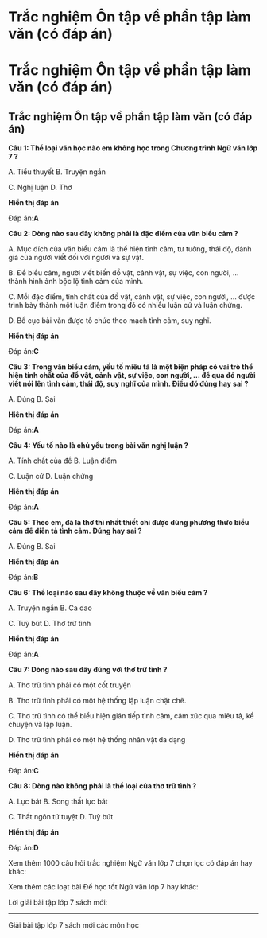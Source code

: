 # Trắc nghiệm Ôn tập về phần tập làm văn (có đáp án)

# Trắc nghiệm Ôn tập về phần tập làm văn (có đáp án)

## Trắc nghiệm Ôn tập về phần tập làm văn (có đáp án)

**Câu 1: Thể loại văn học nào em không học trong Chương trình Ngữ văn lớp 7 ?**

A. Tiểu thuyết B. Truyện ngắn

C. Nghị luận D. Thơ

**Hiển thị đáp án**

Đáp án:**A**

**Câu 2: Dòng nào sau đây không phải là đặc điểm của văn biểu cảm ?**

A. Mục đích của văn biểu cảm là thể hiện tình cảm, tư tưởng, thái độ, đánh giá của người viết đối với người và sự vật.

B. Để biểu cảm, người viết biến đồ vật, cảnh vật, sự việc, con người, … thành hình ảnh bộc lộ tình cảm của mình.

C. Mỗi đặc điểm, tính chất của đồ vật, cảnh vật, sự việc, con người, … được trình bày thành một luận điểm trong đó có nhiều luận cứ và luận chứng.

D. Bố cục bài văn được tổ chức theo mạch tình cảm, suy nghĩ.

**Hiển thị đáp án**

Đáp án:**C**

**Câu 3: Trong văn biểu cảm, yếu tố miêu tả là một biện pháp có vai trò thể hiện tính chất của đồ vật, cảnh vật, sự việc, con người, … để qua đó người viết nói lên tình cảm, thái độ, suy nghĩ của mình. Điều đó đúng hay sai ?**

A. Đúng B. Sai

**Hiển thị đáp án**

Đáp án:**A**

**Câu 4: Yếu tố nào là chủ yếu trong bài văn nghị luận ?**

A. Tính chất của đề B. Luận điểm

C. Luận cứ D. Luận chứng

**Hiển thị đáp án**

Đáp án:**A**

**Câu 5: Theo em, đã là thơ thì nhất thiết chỉ được dùng phương thức biểu cảm để diễn tả tình cảm. Đúng hay sai ?**

A. Đúng B. Sai

**Hiển thị đáp án**

Đáp án:**B**

**Câu 6: Thể loại nào sau đây không thuộc về văn biểu cảm ?**

A. Truyện ngắn B. Ca dao

C. Tuỳ bút D. Thơ trữ tình

**Hiển thị đáp án**

Đáp án:**A**

**Câu 7: Dòng nào sau đây đúng với thơ trữ tình ?**

A. Thơ trữ tình phải có một cốt truyện 

B. Thơ trữ tình phải có một hệ thống lập luận chặt chẽ.

C. Thơ trữ tình có thể biểu hiện gián tiếp tình cảm, cảm xúc qua miêu tả, kể chuyện và lập luận.

D. Thơ trữ tình phải có một hệ thống nhân vật đa dạng

**Hiển thị đáp án**

Đáp án:**C**

**Câu 8: Dòng nào không phải là thể loại của thơ trữ tình ?**

A. Lục bát B. Song thất lục bát

C. Thất ngôn tứ tuyệt D. Tuỳ bút

**Hiển thị đáp án**

Đáp án:**D**

Xem thêm 1000 câu hỏi trắc nghiệm Ngữ văn lớp 7 chọn lọc có đáp án hay khác:

Xem thêm các loạt bài Để học tốt Ngữ văn lớp 7 hay khác:

Lời giải bài tập lớp 7 sách mới:

* * *

Giải bài tập lớp 7 sách mới các môn học

